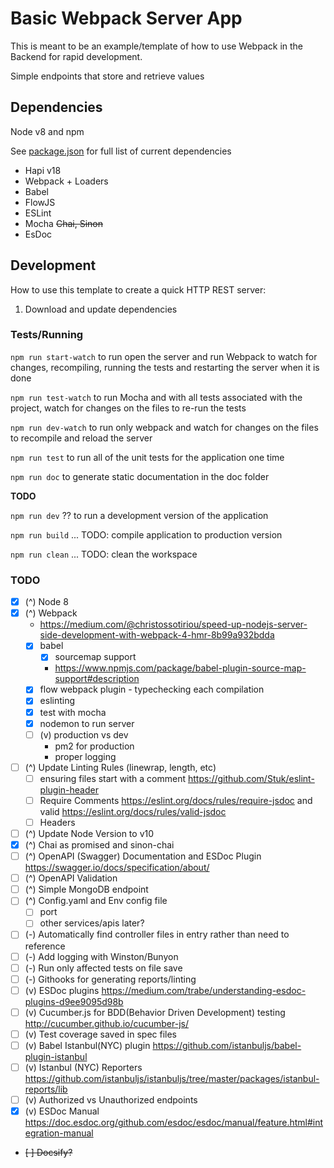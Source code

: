 # Basic Webpack Server App

This is meant to be an example/template of how to use Webpack in the Backend for rapid development.

Simple endpoints that store and retrieve values


## Dependencies
Node v8 and npm

See [package.json](https://github.com/devlinjunker/basic.webpack/blob/master/package.json) for full list of current dependencies
 - Hapi v18
 - Webpack + Loaders
 - Babel
 - FlowJS
 - ESLint
 - Mocha ~~Chai, Sinon~~
 - EsDoc

## Development

How to use this template to create a quick HTTP REST server:

1. Download and update dependencies

### Tests/Running

`npm run start-watch` to run open the server and run Webpack to watch for changes, recompiling, running the tests and restarting the server when it is done

`npm run test-watch` to run Mocha and with all tests associated with the project, watch for changes on the files to re-run the tests

`npm run dev-watch` to run only webpack and watch for changes on the files to recompile and reload the server

`npm run test` to run all of the unit tests for the application one time

`npm run doc` to generate static documentation in the doc folder

**TODO**

`npm run dev` ?? to run a development version of the application

`npm run build` ... TODO: compile application to production version

`npm run clean` ... TODO: clean the workspace



### TODO

 - [x] (^) Node 8
 - [x] (^) Webpack  
    - https://medium.com/@christossotiriou/speed-up-nodejs-server-side-development-with-webpack-4-hmr-8b99a932bdda  
    - [x] babel
      - [x] sourcemap support
      - https://www.npmjs.com/package/babel-plugin-source-map-support#description
    - [x] flow webpack plugin - typechecking each compilation
    - [x] eslinting  
    - [x] test with mocha
    - [x] nodemon to run server
    - [ ] (v) production vs dev
      - pm2 for production
      - proper logging
 - [ ] (^) Update Linting Rules (linewrap, length, etc)  
    - [ ] ensuring files start with a comment https://github.com/Stuk/eslint-plugin-header  
    - [ ] Require Comments https://eslint.org/docs/rules/require-jsdoc and valid https://eslint.org/docs/rules/valid-jsdoc  
    - [ ] Headers  
 - [ ] (^) Update Node Version to v10
 - [x] (^) Chai as promised and sinon-chai  
 - [ ] (^) OpenAPI (Swagger) Documentation and ESDoc Plugin https://swagger.io/docs/specification/about/  
 - [ ] (^) OpenAPI Validation  
 - [ ] (^) Simple MongoDB endpoint  
 - [ ] (^) Config.yaml and Env config file
     - [ ] port
     - [ ] other services/apis later?
 - [ ] (-) Automatically find controller files in entry rather than need to reference  
 - [ ] (-) Add logging with Winston/Bunyon  
 - [ ] (-) Run only affected tests on file save  
 - [ ] (-) Githooks for generating reports/linting  
 - [ ] (v) ESDoc plugins https://medium.com/trabe/understanding-esdoc-plugins-d9ee9095d98b  
 - [ ] (v) Cucumber.js for BDD(Behavior Driven Development) testing http://cucumber.github.io/cucumber-js/  
 - [ ] (v) Test coverage saved in spec files  
 - [ ] (v) Babel Istanbul(NYC) plugin https://github.com/istanbuljs/babel-plugin-istanbul  
 - [ ] (v) Istanbul (NYC) Reporters https://github.com/istanbuljs/istanbuljs/tree/master/packages/istanbul-reports/lib  
 - [ ] (v) Authorized vs Unauthorized endpoints  
 - [x] (v) ESDoc Manual https://doc.esdoc.org/github.com/esdoc/esdoc/manual/feature.html#integration-manual  
 - ~~[ ] Docsify?~~  
